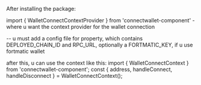 After installing the package:

import { WalletConnectContextProvider } from 'connectwallet-component' - where u want the context provider for the wallet connection
<WalletConnectContextProvider config={config}><div></div></WalletConnectContextProvider>
-- u must add a config file for property, which contains DEPLOYED_CHAIN_ID and RPC_URL, optionally a FORTMATIC_KEY, if u use fortmatic wallet

after this, u can use the context like this:
import { WalletConnectContext } from 'connectwallet-component';
const { address, handleConnect, handleDisconnect } = WalletConnectContext();
